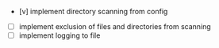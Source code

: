 - [v] implement directory scanning from config
- [ ] implement exclusion of files and directories from scanning
- [ ] implement logging to file